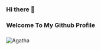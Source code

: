 ### Hi there 👋
### Welcome To My Github Profile
###

![Agatha](https://user-images.githubusercontent.com/88697142/183978766-a1720652-00d5-42c4-99ad-3721288ff036.png)


 



